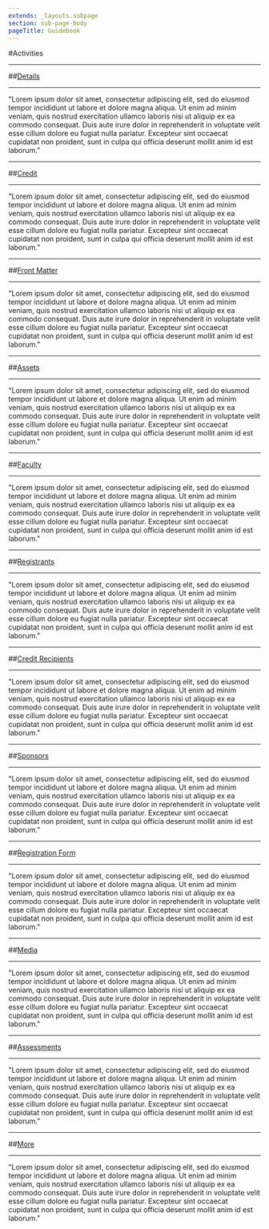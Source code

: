 ```yaml
---
extends: _layouts.subpage
section: sub-page-body
pageTitle: Guidebook
---
```


#Activities

---

##[Details](/activity-details)

---

"Lorem ipsum dolor sit amet, consectetur adipiscing elit, sed do eiusmod tempor incididunt ut labore et dolore magna aliqua. 
Ut enim ad minim veniam, quis nostrud exercitation ullamco laboris nisi ut aliquip ex ea commodo consequat. Duis aute irure 
dolor in reprehenderit in voluptate velit esse cillum dolore eu fugiat nulla pariatur. Excepteur sint occaecat cupidatat non 
proident, sunt in culpa qui officia deserunt mollit anim id est laborum."

---

##[Credit](/activity-credit)

---

"Lorem ipsum dolor sit amet, consectetur adipiscing elit, sed do eiusmod tempor incididunt ut labore et dolore magna aliqua. 
Ut enim ad minim veniam, quis nostrud exercitation ullamco laboris nisi ut aliquip ex ea commodo consequat. Duis aute irure 
dolor in reprehenderit in voluptate velit esse cillum dolore eu fugiat nulla pariatur. Excepteur sint occaecat cupidatat non 
proident, sunt in culpa qui officia deserunt mollit anim id est laborum."

---

##[Front Matter](/activity-front-matter)

---

"Lorem ipsum dolor sit amet, consectetur adipiscing elit, sed do eiusmod tempor incididunt ut labore et dolore magna aliqua. 
Ut enim ad minim veniam, quis nostrud exercitation ullamco laboris nisi ut aliquip ex ea commodo consequat. Duis aute irure 
dolor in reprehenderit in voluptate velit esse cillum dolore eu fugiat nulla pariatur. Excepteur sint occaecat cupidatat non 
proident, sunt in culpa qui officia deserunt mollit anim id est laborum."

---

##[Assets](/activity-assets)

---

"Lorem ipsum dolor sit amet, consectetur adipiscing elit, sed do eiusmod tempor incididunt ut labore et dolore magna aliqua. 
Ut enim ad minim veniam, quis nostrud exercitation ullamco laboris nisi ut aliquip ex ea commodo consequat. Duis aute irure 
dolor in reprehenderit in voluptate velit esse cillum dolore eu fugiat nulla pariatur. Excepteur sint occaecat cupidatat non 
proident, sunt in culpa qui officia deserunt mollit anim id est laborum."

---

##[Faculty](/activity-faculty)

---

"Lorem ipsum dolor sit amet, consectetur adipiscing elit, sed do eiusmod tempor incididunt ut labore et dolore magna aliqua. 
Ut enim ad minim veniam, quis nostrud exercitation ullamco laboris nisi ut aliquip ex ea commodo consequat. Duis aute irure 
dolor in reprehenderit in voluptate velit esse cillum dolore eu fugiat nulla pariatur. Excepteur sint occaecat cupidatat non 
proident, sunt in culpa qui officia deserunt mollit anim id est laborum."

---

##[Registrants](/activity-registrants)

---

"Lorem ipsum dolor sit amet, consectetur adipiscing elit, sed do eiusmod tempor incididunt ut labore et dolore magna aliqua. 
Ut enim ad minim veniam, quis nostrud exercitation ullamco laboris nisi ut aliquip ex ea commodo consequat. Duis aute irure 
dolor in reprehenderit in voluptate velit esse cillum dolore eu fugiat nulla pariatur. Excepteur sint occaecat cupidatat non 
proident, sunt in culpa qui officia deserunt mollit anim id est laborum."

---

##[Credit Recipients](/activity-credit-recipients)

---

"Lorem ipsum dolor sit amet, consectetur adipiscing elit, sed do eiusmod tempor incididunt ut labore et dolore magna aliqua. 
Ut enim ad minim veniam, quis nostrud exercitation ullamco laboris nisi ut aliquip ex ea commodo consequat. Duis aute irure 
dolor in reprehenderit in voluptate velit esse cillum dolore eu fugiat nulla pariatur. Excepteur sint occaecat cupidatat non 
proident, sunt in culpa qui officia deserunt mollit anim id est laborum."

---

##[Sponsors](/activity-sponsors)

---

"Lorem ipsum dolor sit amet, consectetur adipiscing elit, sed do eiusmod tempor incididunt ut labore et dolore magna aliqua. 
Ut enim ad minim veniam, quis nostrud exercitation ullamco laboris nisi ut aliquip ex ea commodo consequat. Duis aute irure 
dolor in reprehenderit in voluptate velit esse cillum dolore eu fugiat nulla pariatur. Excepteur sint occaecat cupidatat non 
proident, sunt in culpa qui officia deserunt mollit anim id est laborum."

---

##[Registration Form](/activity-registration-form)

---

"Lorem ipsum dolor sit amet, consectetur adipiscing elit, sed do eiusmod tempor incididunt ut labore et dolore magna aliqua. 
Ut enim ad minim veniam, quis nostrud exercitation ullamco laboris nisi ut aliquip ex ea commodo consequat. Duis aute irure 
dolor in reprehenderit in voluptate velit esse cillum dolore eu fugiat nulla pariatur. Excepteur sint occaecat cupidatat non 
proident, sunt in culpa qui officia deserunt mollit anim id est laborum."

---

##[Media](/activity-media)

---

"Lorem ipsum dolor sit amet, consectetur adipiscing elit, sed do eiusmod tempor incididunt ut labore et dolore magna aliqua. 
Ut enim ad minim veniam, quis nostrud exercitation ullamco laboris nisi ut aliquip ex ea commodo consequat. Duis aute irure 
dolor in reprehenderit in voluptate velit esse cillum dolore eu fugiat nulla pariatur. Excepteur sint occaecat cupidatat non 
proident, sunt in culpa qui officia deserunt mollit anim id est laborum."

---

##[Assessments](/activity-assessments)

---

"Lorem ipsum dolor sit amet, consectetur adipiscing elit, sed do eiusmod tempor incididunt ut labore et dolore magna aliqua. 
Ut enim ad minim veniam, quis nostrud exercitation ullamco laboris nisi ut aliquip ex ea commodo consequat. Duis aute irure 
dolor in reprehenderit in voluptate velit esse cillum dolore eu fugiat nulla pariatur. Excepteur sint occaecat cupidatat non 
proident, sunt in culpa qui officia deserunt mollit anim id est laborum."

---
  
##[More](/activity-more)

---

"Lorem ipsum dolor sit amet, consectetur adipiscing elit, sed do eiusmod tempor incididunt ut labore et dolore magna aliqua. 
Ut enim ad minim veniam, quis nostrud exercitation ullamco laboris nisi ut aliquip ex ea commodo consequat. Duis aute irure 
dolor in reprehenderit in voluptate velit esse cillum dolore eu fugiat nulla pariatur. Excepteur sint occaecat cupidatat non 
proident, sunt in culpa qui officia deserunt mollit anim id est laborum."

